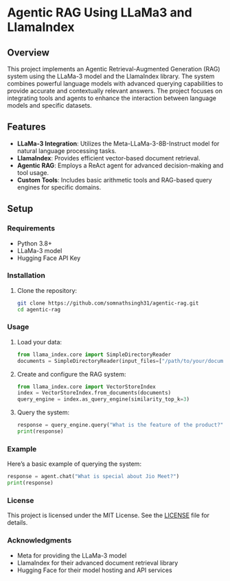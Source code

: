 # Agentic RAG Using LLaMa3 and LlamaIndex

## Overview

This project implements an Agentic Retrieval-Augmented Generation (RAG) system using the LLaMa-3 model and the LlamaIndex library. The system combines powerful language models with advanced querying capabilities to provide accurate and contextually relevant answers. The project focuses on integrating tools and agents to enhance the interaction between language models and specific datasets.

## Features

- **LLaMa-3 Integration**: Utilizes the Meta-LLaMa-3-8B-Instruct model for natural language processing tasks.
- **LlamaIndex**: Provides efficient vector-based document retrieval.
- **Agentic RAG**: Employs a ReAct agent for advanced decision-making and tool usage.
- **Custom Tools**: Includes basic arithmetic tools and RAG-based query engines for specific domains.

## Setup

### Requirements

- Python 3.8+
- LLaMa-3 model
- Hugging Face API Key

### Installation

1. Clone the repository:

   ```bash
   git clone https://github.com/somnathsingh31/agentic-rag.git
   cd agentic-rag
   ```

### Usage

1. Load your data:

   ```python
   from llama_index.core import SimpleDirectoryReader
   documents = SimpleDirectoryReader(input_files=["/path/to/your/documents.pdf"]).load_data()
   ```

2. Create and configure the RAG system:

   ```python
   from llama_index.core import VectorStoreIndex
   index = VectorStoreIndex.from_documents(documents)
   query_engine = index.as_query_engine(similarity_top_k=3)
   ```

3. Query the system:

   ```python
   response = query_engine.query("What is the feature of the product?")
   print(response)
   ```

### Example

Here’s a basic example of querying the system:

```python
response = agent.chat("What is special about Jio Meet?")
print(response)
```

### License

This project is licensed under the MIT License. See the [LICENSE](LICENSE) file for details.

### Acknowledgments

- Meta for providing the LLaMa-3 model
- LlamaIndex for their advanced document retrieval library
- Hugging Face for their model hosting and API services
